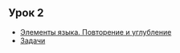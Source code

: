 ## Урок 2
* [Элементы языка. Повторение и углубление](./lesson2/index.md)
* [Задачи](./lesson2/tasks.md)
